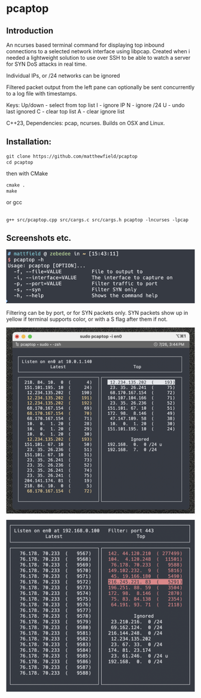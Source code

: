 # pcaptop

## Introduction
An ncurses based terminal command for displaying top inbound connections to a selected network interface using libpcap. Created when i needed a lightweight solution to use over SSH to be able to watch a server for SYN DoS attacks in real time.

Individual IPs, or /24 networks can be ignored

Filtered packet output from the left pane can optionally be sent concurrently to a log file with timestamps.

Keys:
Up/down - select from top list 
I - ignore IP
N - ignore /24
U - undo last ignored
C - clear top list
A - clear ignore list

C++23, Dependencies: pcap, ncurses. Builds on OSX and Linux.

## Installation:

```console
git clone https://github.com/matthewfield/pcaptop
cd pcaptop

```
then with CMake

```console
cmake .
make
```

or gcc
```console

g++ src/pcaptop.cpp src/cargs.c src/cargs.h pcaptop -lncurses -lpcap
```

## Screenshots etc.

![Command line options](screenshots/pcaptop_command.png?raw=true)

Filtering can be by port, or for SYN packets only. SYN packets show up in yellow if terminal supports color, or with a S flag after them if not.

![Unfiltered capture, SYN packets show up in yellow if terminal supports color, else with an S flag after](screenshots/pcaptop_unfiltered_with_syn_packets_in_yellow.png?raw=true)

![Filtered capture, on port 443 displayed at top](screenshots/pcaptop_with_port_filter.png?raw=true)
